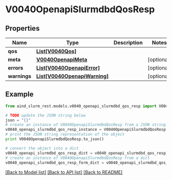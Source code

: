 # V0040OpenapiSlurmdbdQosResp


## Properties

Name | Type | Description | Notes
------------ | ------------- | ------------- | -------------
**qos** | [**List[V0040Qos]**](V0040Qos.md) |  | 
**meta** | [**V0040OpenapiMeta**](V0040OpenapiMeta.md) |  | [optional] 
**errors** | [**List[V0040OpenapiError]**](V0040OpenapiError.md) |  | [optional] 
**warnings** | [**List[V0040OpenapiWarning]**](V0040OpenapiWarning.md) |  | [optional] 

## Example

```python
from aind_slurm_rest.models.v0040_openapi_slurmdbd_qos_resp import V0040OpenapiSlurmdbdQosResp

# TODO update the JSON string below
json = "{}"
# create an instance of V0040OpenapiSlurmdbdQosResp from a JSON string
v0040_openapi_slurmdbd_qos_resp_instance = V0040OpenapiSlurmdbdQosResp.from_json(json)
# print the JSON string representation of the object
print V0040OpenapiSlurmdbdQosResp.to_json()

# convert the object into a dict
v0040_openapi_slurmdbd_qos_resp_dict = v0040_openapi_slurmdbd_qos_resp_instance.to_dict()
# create an instance of V0040OpenapiSlurmdbdQosResp from a dict
v0040_openapi_slurmdbd_qos_resp_form_dict = v0040_openapi_slurmdbd_qos_resp.from_dict(v0040_openapi_slurmdbd_qos_resp_dict)
```
[[Back to Model list]](../README.md#documentation-for-models) [[Back to API list]](../README.md#documentation-for-api-endpoints) [[Back to README]](../README.md)


